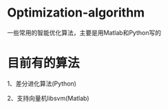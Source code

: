 # Optimization-algorithm
一些常用的智能优化算法，主要是用Matlab和Python写的

# 目前有的算法
1、差分进化算法(Python)

2、支持向量机libsvm(Matlab)
